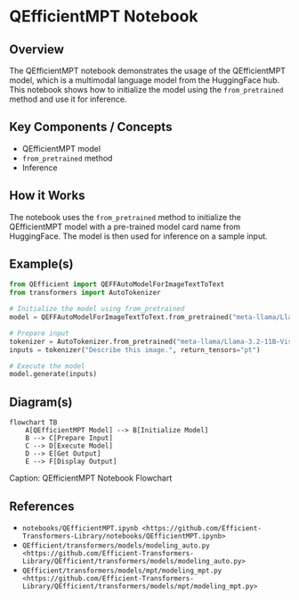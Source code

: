 # QEfficientMPT Notebook
## Overview
The QEfficientMPT notebook demonstrates the usage of the QEfficientMPT model, which is a multimodal language model from the HuggingFace hub. This notebook shows how to initialize the model using the `from_pretrained` method and use it for inference.

## Key Components / Concepts
* QEfficientMPT model
* `from_pretrained` method
* Inference

## How it Works
The notebook uses the `from_pretrained` method to initialize the QEfficientMPT model with a pre-trained model card name from HuggingFace. The model is then used for inference on a sample input.

## Example(s)
```python
from QEfficient import QEFFAutoModelForImageTextToText
from transformers import AutoTokenizer

# Initialize the model using from_pretrained
model = QEFFAutoModelForImageTextToText.from_pretrained("meta-llama/Llama-3.2-11B-Vision-Instruct")

# Prepare input
tokenizer = AutoTokenizer.from_pretrained("meta-llama/Llama-3.2-11B-Vision-Instruct")
inputs = tokenizer("Describe this image.", return_tensors="pt")

# Execute the model
model.generate(inputs)
```

## Diagram(s)
```mermaid
flowchart TB
    A[QEfficientMPT Model] --> B[Initialize Model]
    B --> C[Prepare Input]
    C --> D[Execute Model]
    D --> E[Get Output]
    E --> F[Display Output]
```
Caption: QEfficientMPT Notebook Flowchart

## References
* `notebooks/QEfficientMPT.ipynb <https://github.com/Efficient-Transformers-Library/notebooks/QEfficientMPT.ipynb>`
* `QEfficient/transformers/models/modeling_auto.py <https://github.com/Efficient-Transformers-Library/QEfficient/transformers/models/modeling_auto.py>`
* `QEfficient/transformers/models/mpt/modeling_mpt.py <https://github.com/Efficient-Transformers-Library/QEfficient/transformers/models/mpt/modeling_mpt.py>`